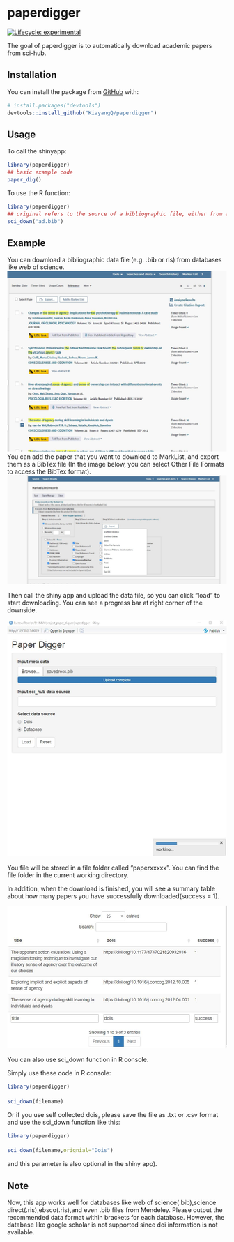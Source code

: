 
<!-- README.md is generated from README.Rmd. Please edit that file -->

# paperdigger

<!-- badges: start -->

[![Lifecycle:
experimental](https://img.shields.io/badge/lifecycle-experimental-orange.svg)](https://www.tidyverse.org/lifecycle/#experimental)
<!-- badges: end -->

The goal of paperdigger is to automatically download academic papers
from sci-hub.

## Installation

You can install the package from [GitHub](https://github.com/) with:

``` r
# install.packages("devtools")
devtools::install_github("KiayangQ/paperdigger")
```

## Usage

To call the shinyapp:

``` r
library(paperdigger)
## basic example code
paper_dig()
```

To use the R function:

``` r
library(paperdigger)
## original refers to the source of a bibliographic file, either from a database or from manual collection 
sci_down("ad.bib")
```

## Example

You can download a bibliographic data file (e.g. .bib or ris) from
databases like web of science. ![center](man/figures/PIC1.jpg) You can
add the paper that you want to download to MarkList, and export them as
a BibTex file (In the image below, you can select Other File Formats to
access the BibTex format). ![center](man/figures/PIC2.jpg)

Then call the shiny app and upload the data file, so you can click
“load” to start downloading. You can see a progress bar at right
corner of the downside.

![center](man/figures/PIC3.jpg)

You file will be stored in a file folder called “paperxxxxx”. You can
find the file folder in the current working directory.

In addition, when the download is finished, you will see a summary table
about how many papers you have successfully downloaded(success = 1).

![](man/figures/PIC4.jpg)

You can also use sci\_down function in R console.

Simply use these code in R console:

``` r
library(paperdigger)

sci_down(filename)
```

Or if you use self collected dois, please save the file as .txt or .csv
format and use the sci\_down function like this:

``` r
library(paperdigger)

sci_down(filename,orignial="Dois")
```

and this parameter is also optional in the shiny app).

## Note

Now, this app works well for databases like web of science(.bib),science
direct(.ris),ebsco(.ris),and even .bib files from Mendeley. Please
output the recommended data format within brackets for each database.
However, the database like google scholar is not supported since doi
information is not available.
